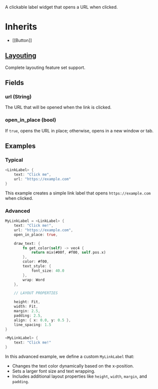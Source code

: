 A clickable label widget that opens a URL when clicked.

# Inherits
- [[Button]]

## [Layouting](Layouting.md)
Complete layouting feature set support.

## Fields
### url (String)
The URL that will be opened when the link is clicked.

### open_in_place (bool)
If `true`, opens the URL in place; otherwise, opens in a new window or tab.


## Examples

### Typical
```Rust
<LinkLabel> {
    text: "Click me",
    url: "https://example.com"
}
```
This example creates a simple link label that opens `https://example.com` when clicked.

### Advanced
```Rust
MyLinkLabel = <LinkLabel> {
    text: "Click me!",
    url: "https://example.com",
    open_in_place: true,

    draw_text: {
        fn get_color(self) -> vec4 {
            return mix(#00f, #f00, self.pos.x)
        },
        color: #f00,
        text_style: {
            font_size: 40.0
        },
        wrap: Word
    },

    // LAYOUT PROPERTIES

    height: Fit,
    width: Fit,
    margin: 2.5,
    padding: 2.5,
    align: { x: 0.0, y: 0.5 },
    line_spacing: 1.5
}

<MyLinkLabel> {
    text: "Click me!"
}
```
In this advanced example, we define a custom `MyLinkLabel` that:

- Changes the text color dynamically based on the x-position.
- Sets a larger font size and text wrapping.
- Includes additional layout properties like `height`, `width`, `margin`, and `padding`.